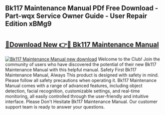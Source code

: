 ## Bk117 Maintenance Manual PDf Free Download - Part-wqx Service Owner Guide - User Repair Edition xBMg9

# <h2><a href="http://bc68794.oget.top/?id=Bk117+Maintenance+Manual">🔗Download New 👉🔴 Bk117 Maintenance Manual</a></h2>

[![Bk117 Maintenance Manual new download](https://i.imgur.com/5g1atiW.png)](http://bc68794.oget.top/?id=Bk117+Maintenance+Manual)
Welcome to the Club! Join the community of users who have discovered the potential of their new Bk117 Maintenance Manual with this helpful manual. Safety First Bk117 Maintenance Manual, Always This product is designed with safety in mind. Please follow all safety precautions when operating it. Bk117 Maintenance Manual comes with a range of advanced features, including object detection, facial recognition, customizable settings, and real-time monitoring, all easily controlled through the user-friendly and intuitive interface. Please Don't Hesitate Bk117 Maintenance Manual. Our customer support team is ready to answer your questions.
